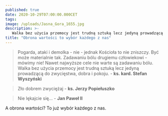 ```yaml
---
published: true
date: 2020-10-29T07:00:00.000CET
tags: 
image: /uploads/Jasna_Gora_1655.jpg
description: >-
   Walka bez użycia przemocy jest trudną sztuką lecz jedyną prowadzącą do zwycięstwa, dobra i pokoju.
title: "Obrona wartości to wybór każdego z nas"
---
```


<blockquote>
Pogarda, ataki i demolka - nie - jednak Kościoła to nie zniszczy. Być może materialnie tak. Zadawaniu bólu drugiemu człowiekowi - mówimy nie! Nawet najwyższe cele nie warte są zadawaniu bólu. Walka bez użycia przemocy jest trudną sztuką lecz jedyną prowadzącą do zwycięstwa, dobra i pokoju. - <strong>ks. kard. Stefan Wyszyński </strong>
</blockquote>

<blockquote>
Zło dobrem zwyciężaj - <strong>ks. Jerzy Popiełuszko</strong>
</blockquote>

<blockquote>
Nie lękajcie się... - <strong>Jan Paweł II</strong>
</blockquote>


A obrona wartości? To już wybór każdego z nas.
